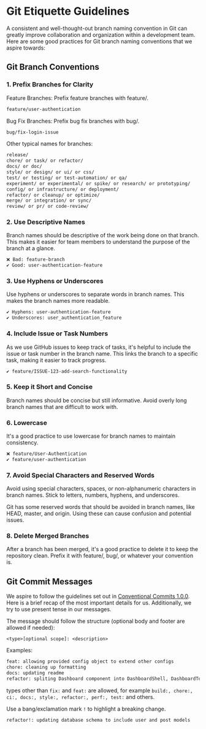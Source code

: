 # Git Etiquette Guidelines

A consistent and well-thought-out branch naming convention in Git can greatly improve collaboration and organization within a development team. Here are some good practices for Git branch naming conventions that we aspire towards:

## Git Branch Conventions

### 1. Prefix Branches for Clarity

Feature Branches: Prefix feature branches with feature/.

```txt
feature/user-authentication
```

Bug Fix Branches: Prefix bug fix branches with bug/.

```txt
bug/fix-login-issue
```

Other typical names for branches:

```txt
release/
chore/ or task/ or refactor/
docs/ or doc/
style/ or design/ or ui/ or css/
test/ or testing/ or test-automation/ or qa/
experiment/ or experimental/ or spike/ or research/ or prototyping/
config/ or infrastructure/ or deployment/
refactor/ or cleanup/ or optimize/
merge/ or integration/ or sync/
review/ or pr/ or code-review/
```

### 2. Use Descriptive Names

Branch names should be descriptive of the work being done on that branch. This makes it easier for team members to understand the purpose of the branch at a glance.

```txt
❌ Bad: feature-branch
✔️ Good: user-authentication-feature
```

### 3. Use Hyphens or Underscores

Use hyphens or underscores to separate words in branch names. This makes the branch names more readable.

```txt
✔️ Hyphens: user-authentication-feature
✔️ Underscores: user_authentication_feature
```

### 4. Include Issue or Task Numbers

As we use GitHub issues to keep track of tasks, it's helpful to include the issue or task number in the branch name. This links the branch to a specific task, making it easier to track progress.

```txt
✔️ feature/ISSUE-123-add-search-functionality
```

### 5. Keep it Short and Concise

Branch names should be concise but still informative. Avoid overly long branch names that are difficult to work with.

### 6. Lowercase

It's a good practice to use lowercase for branch names to maintain consistency.

```txt
❌ feature/User-Authentication
✔️ feature/user-authentication
```

### 7. Avoid Special Characters and Reserved Words

Avoid using special characters, spaces, or non-alphanumeric characters in branch names. Stick to letters, numbers, hyphens, and underscores.

Git has some reserved words that should be avoided in branch names, like HEAD, master, and origin. Using these can cause confusion and potential issues.

### 8. Delete Merged Branches

After a branch has been merged, it's a good practice to delete it to keep the repository clean. Prefix it with feature/, bug/, or whatever your convention is.

## Git Commit Messages

We aspire to follow the guidelines set out in [Conventional Commits 1.0.0](https://www.conventionalcommits.org/en/v1.0.0/). Here is a brief recap of the most important details for us. Additionally, we try to use present tense in our messages.

The message should follow the structure (optional body and footer are allowed if needed):

```text
<type>[optional scope]: <description>
```

Examples:

```txt
feat: allowing provided config object to extend other configs
chore: cleaning up formatting 
docs: updating readme
refactor: spliting Dashboard component into DashboardShell, DashboardText, DashboardWidget
```

types other than `fix:` and `feat:` are allowed, for example `build:, chore:, ci:, docs:, style:, refactor:, perf:, test:` and others.

Use a bang/exclamation mark `!` to highlight a breaking change.

```txt
refactor!: updating database schema to include user and post models
```
